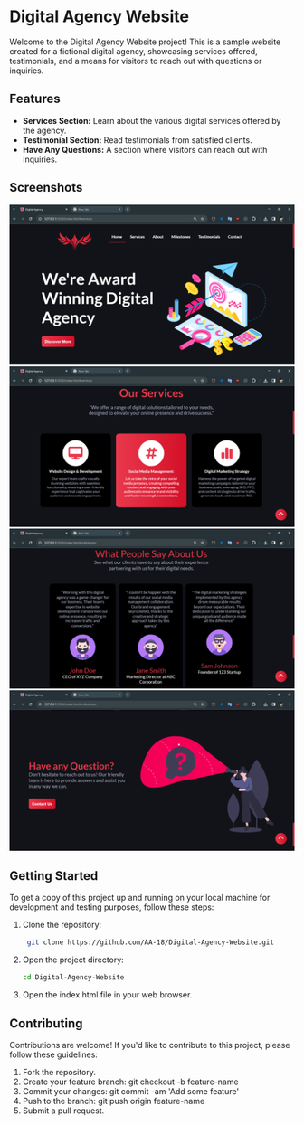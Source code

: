 # Digital Agency Website

Welcome to the Digital Agency Website project! This is a sample website created for a fictional digital agency, showcasing services offered, testimonials, and a means for visitors to reach out with questions or inquiries.

## Features

- **Services Section:** Learn about the various digital services offered by the agency.
- **Testimonial Section:** Read testimonials from satisfied clients.
- **Have Any Questions:** A section where visitors can reach out with inquiries.

## Screenshots

![Home](./Screenshots/Home.png)
![Services Section](./Screenshots/Services.png)
![Testimonial Section](./Screenshots/Testimonials.png)
![Have Any Questions Section](./Screenshots/contact.png)

## Getting Started

To get a copy of this project up and running on your local machine for development and testing purposes, follow these steps:

1. Clone the repository:

   ```bash
    git clone https://github.com/AA-18/Digital-Agency-Website.git

2. Open the project directory:
    ```bash
    cd Digital-Agency-Website

3. Open the index.html file in your web browser.

## Contributing
Contributions are welcome! If you'd like to contribute to this project, please follow these guidelines:

1. Fork the repository.
2. Create your feature branch: git checkout -b feature-name
3. Commit your changes: git commit -am 'Add some feature'
4. Push to the branch: git push origin feature-name
5. Submit a pull request.
